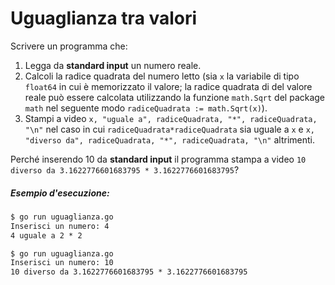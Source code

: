 # Uguaglianza tra valori

Scrivere un programma che:  
1) Legga da **standard input** un numero reale.  
2) Calcoli la radice quadrata del numero letto (sia `x` la variabile di tipo `float64` in cui è memorizzato il valore; la radice quadrata di del valore reale può essere calcolata utilizzando la funzione `math.Sqrt` del package `math` nel seguente modo `radiceQuadrata := math.Sqrt(x)`).  
3) Stampi a video `x, "uguale a", radiceQuadrata, "*", radiceQuadrata, "\n"` nel caso in cui `radiceQuadrata*radiceQuadrata` sia uguale a `x` e `x, "diverso da", radiceQuadrata, "*", radiceQuadrata, "\n"` altrimenti.  
 
Perché inserendo 10 da **standard input** il programma stampa a video `10 diverso da 3.1622776601683795 * 3.1622776601683795`?

 
##### Esempio d'esecuzione:

```markdown
$ go run uguaglianza.go
Inserisci un numero: 4
4 uguale a 2 * 2

$ go run uguaglianza.go 
Inserisci un numero: 10
10 diverso da 3.1622776601683795 * 3.1622776601683795
``` 